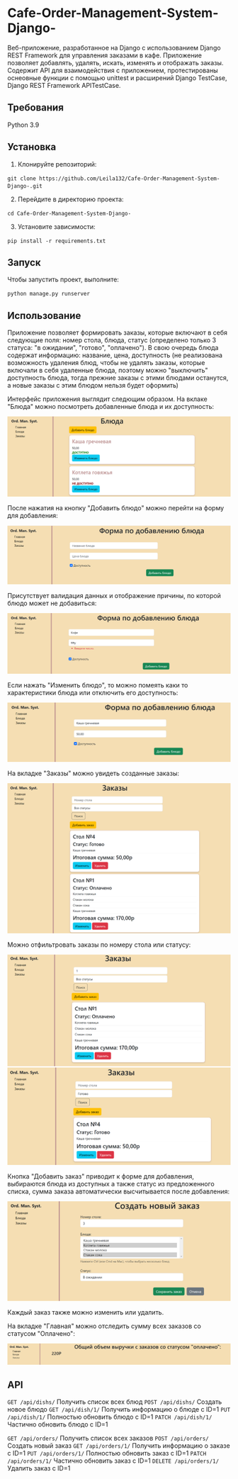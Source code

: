 # Cafe-Order-Management-System-Django-

Веб-приложение, разработанное на Django с использованием Django REST Framework для управления заказами в кафе. Приложение позволяет добавлять, удалять, искать, изменять и отображать заказы. Содержит API для взаимодействия с приложением, протестированы оснеовные функции с помощью unittest и расширений Django TestCase, Django REST Framework APITestCase.

## Требования

Python 3.9

## Установка

1. Клонируйте репозиторий:

`git clone https://github.com/Leila132/Cafe-Order-Management-System-Django-.git`

2. Перейдите в директорию проекта:

`cd Cafe-Order-Management-System-Django-`

3. Установите зависимости:

`pip install -r requirements.txt`

## Запуск

Чтобы запустить проект, выполните:

`python manage.py runserver`

## Использование

Приложение позволяет формировать заказы, которые включают в себя следующие поля: номер стола, блюда, статус (определено только 3 статуса: "в ожидании", "готово", "оплачено"). В свою очередь блюда содержат информацию: название, цена, доступность (не реализована возможность удаления блюд, чтобы не удалять заказы, которые включали в себя удаленные блюда, поэтому можно "выключить" доступность блюда, тогда прежние заказы с этими блюдами останутся, а новые заказы с этим блюдом нельзя будет оформить)

Интерфейс приложения выглядит следющим образом. На вклаке "Блюда" можно посмотреть добавленные блюда и их доступность:

![](images/dishs.png)

После нажатия на кнопку "Добавить блюдо" можно перейти на форму для добавления:

![](images/add_dish.png)

Присутствует валидация данных и отображение причины, по которой блюдо может не добавиться:

![](images/add_dish_er.png)

Если нажать "Изменить блюдо", то можно помеять каки то характеристики блюда или отключить его доступность:

![](images/update_dish.png)

На вкладке "Заказы" можно увидеть созданные заказы:

![](images/orders.png)

Можно отфильтровать заказы по номеру стола или статусу:

![](images/filter1.png)
![](images/filter2.png)

Кнопка "Добавить заказ" приводит к форме для добавления, выбираются блюда из доступных а также статус из предложенного списка, сумма заказа автоматически высчитывается после добавления:

![](images/add_order.png)

Каждый заказ также можно изменить или удалить.

На вкладке "Главная" можно отследить сумму всех заказов со статусом "Оплачено":

![](images/main.png)

## API

`GET /api/dishs/` Получить список всех блюд 
`POST /api/dishs/` Создать новое блюдо 
`GET /api/dish/1/` Получить информацию о блюде с ID=1 
`PUT /api/dish/1/` Полностью обновить блюдо с ID=1 
`PATCH /api/dish/1/` Частично обновить блюдо с ID=1 

`GET /api/orders/` Получить список всех заказов 
`POST /api/orders/` Создать новый заказ 
`GET /api/orders/1/` Получить информацию о заказе с ID=1 
`PUT /api/orders/1/` Полностью обновить заказ с ID=1 
`PATCH /api/orders/1/` Частично обновить заказ с ID=1 
`DELETE /api/orders/1/` Удалить заказ с ID=1 